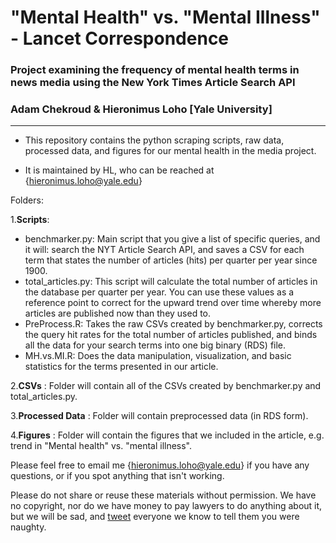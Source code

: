 # "Mental Health" vs. "Mental Illness" - Lancet Correspondence
### Project examining the frequency of mental health terms in news media using the New York Times Article Search API
### Adam Chekroud & Hieronimus Loho [Yale University]

----------------------------------------


- This repository contains the python scraping scripts, raw data, processed data, and figures for our mental health in the media project. 

- It is maintained by HL, who can be reached at {hieronimus.loho@yale.edu}

Folders:

1.**Scripts**:  
* benchmarker.py: Main script that you give a list of specific queries, and it will: search the NYT Article Search API, and saves a CSV for each term that states the number of articles (hits) per quarter per year since 1900.
* total_articles.py: This script will calculate the total number of articles in the database per quarter per year. You can use these values as a reference point to correct for the upward trend over time whereby more articles are published now than they used to.
* PreProcess.R: Takes the raw CSVs created by benchmarker.py, corrects the query hit rates for the total number of articles published, and binds all the data for your search terms into one big binary (RDS) file.
* MH.vs.MI.R: Does the data manipulation, visualization, and basic statistics for the terms presented in our article. 

2.**CSVs** : Folder will contain all of the CSVs created by benchmarker.py and total_articles.py.

3.**Processed Data** : Folder will contain preprocessed data (in RDS form).

4.**Figures**  : Folder will contain the figures that we included in the article, e.g. trend in "Mental health" vs. "mental illness".

Please feel free to email me {hieronimus.loho@yale.edu} if you have any questions, or if you spot anything that isn't working.
    
Please do not share or reuse these materials without permission.
We have no copyright, nor do we have money to pay lawyers to do anything about it,
but we will be sad, and [tweet](https://twitter.com/itschekkers) everyone we know to tell them you were naughty.

